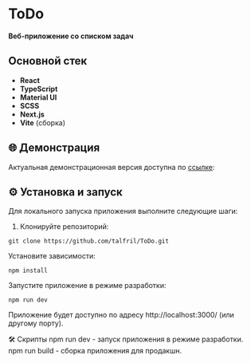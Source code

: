 # ToDo
**Веб-приложение со списком задач**

##  Основной стек
- **React**
- **TypeScript**
- **Material UI**
- **SCSS**
- **Next.js**
- **Vite** (сборка)

## 🌐 Демонстрация
Актуальная демонстрационная версия доступна по [ссылке](https://to-do-ten-rouge.vercel.app/): 

## ⚙️ Установка и запуск

Для локального запуска приложения выполните следующие шаги:

1. Клонируйте репозиторий:

 ```
 git clone https://github.com/talfril/ToDo.git
 ```
Установите зависимости:
```
npm install
```

Запустите приложение в режиме разработки:
```
npm run dev
```
Приложение будет доступно по адресу http://localhost:3000/ (или другому порту).

🛠️ Скрипты
npm run dev - запуск приложения в режиме разработки.
npm run build - сборка приложения для продакшн.
